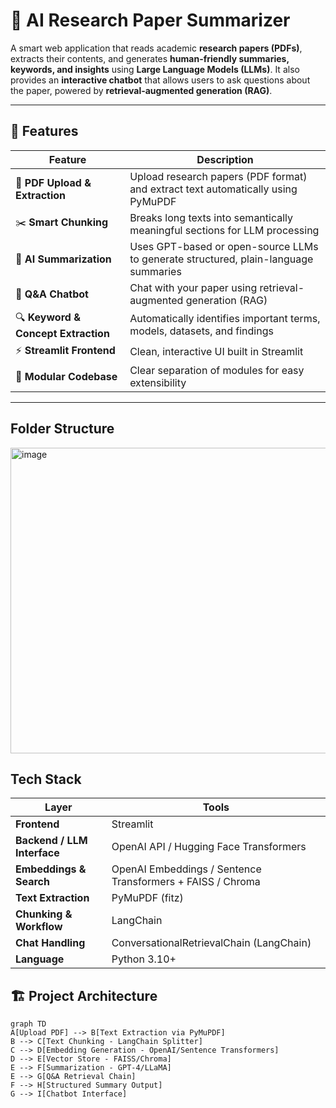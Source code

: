 # 🧠 AI Research Paper Summarizer

A smart web application that reads academic **research papers (PDFs)**, extracts their contents, and generates **human-friendly summaries, keywords, and insights** using **Large Language Models (LLMs)**. It also provides an **interactive chatbot** that allows users to ask questions about the paper, powered by **retrieval-augmented generation (RAG)**.

---

## 🚀 Features

| Feature | Description |
|----------|--------------|
| 📄 **PDF Upload & Extraction** | Upload research papers (PDF format) and extract text automatically using PyMuPDF |
| ✂️ **Smart Chunking** | Breaks long texts into semantically meaningful sections for LLM processing |
| 🧠 **AI Summarization** | Uses GPT-based or open-source LLMs to generate structured, plain-language summaries |
| 💬 **Q&A Chatbot** | Chat with your paper using retrieval-augmented generation (RAG) |
| 🔍 **Keyword & Concept Extraction** | Automatically identifies important terms, models, datasets, and findings |
| ⚡ **Streamlit Frontend** | Clean, interactive UI built in Streamlit |
| 🧩 **Modular Codebase** | Clear separation of modules for easy extensibility |

---

## Folder Structure

<img width="771" height="489" alt="image" src="https://github.com/user-attachments/assets/446d8c64-f237-4b32-86e2-0dfa502fa5e6" />

## Tech Stack 

| Layer                       | Tools                                                      |
| --------------------------- | ---------------------------------------------------------- |
| **Frontend**                | Streamlit                                                  |
| **Backend / LLM Interface** | OpenAI API / Hugging Face Transformers                     |
| **Embeddings & Search**     | OpenAI Embeddings / Sentence Transformers + FAISS / Chroma |
| **Text Extraction**         | PyMuPDF (fitz)                                             |
| **Chunking & Workflow**     | LangChain                                                  |
| **Chat Handling**           | ConversationalRetrievalChain (LangChain)                   |
| **Language**                | Python 3.10+                                               |



## 🏗️ Project Architecture

```mermaid
graph TD
A[Upload PDF] --> B[Text Extraction via PyMuPDF]
B --> C[Text Chunking - LangChain Splitter]
C --> D[Embedding Generation - OpenAI/Sentence Transformers]
D --> E[Vector Store - FAISS/Chroma]
E --> F[Summarization - GPT-4/LLaMA]
E --> G[Q&A Retrieval Chain]
F --> H[Structured Summary Output]
G --> I[Chatbot Interface]



